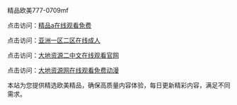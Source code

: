 精品欧美777-0709mf

点击访问：<a href="https://heiliaoow5kzm.pages.dev">精品a在线观看免费</a>

点击访问：<a href="https://heiliao2dmwwy.pages.dev">亚洲一区二区在线成人</a>

点击访问：<a href="https://heiliaoll4qsx.pages.dev">大地资源二中文在线观看官网</a>

点击访问：<a href="https://heiliaowzu4ur.pages.dev">大地资源网在线观看免费动漫</a>

本站为您提供精选欧美精品，确保高质量内容体验，每日更新精彩内容，满足不同需求。

<span style="display:none;">[Canonical link](https://github.com/dc20250709/dc06 ）</span>
